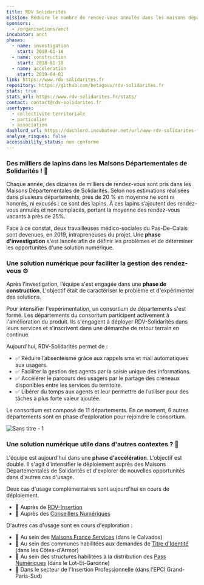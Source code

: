 ```yaml
---
title: RDV Solidarités
mission: Réduire le nombre de rendez-vous annulés dans les maisons départementales de solidarité
sponsors:
  - /organisations/anct
incubator: anct
phases:
  - name: investigation
    start: 2018-01-18
  - name: construction
    start: 2018-01-18
  - name: acceleration
    start: 2019-04-01
link: https://www.rdv-solidarites.fr
repository: https://github.com/betagouv/rdv-solidarites.fr
stats: true
stats_url: https://www.rdv-solidarites.fr/stats/
contact: contact@rdv-solidarites.fr
usertypes:
  - collectivite-territoriale
  - particulier
  - association
dashlord_url: https://dashlord.incubateur.net/url/www-rdv-solidarites-fr/
analyse_risques: false
accessibility_status: non conforme
---
```


### Des milliers de lapins dans les Maisons Départementales de Solidarités ! 🔎

Chaque année, des dizaines de milliers de rendez-vous sont pris dans les Maisons Départementales de Solidarités. Selon nos estimations réalisées dans plusieurs départements, près de 20 % en moyenne ne sont ni honorés, ni excusés : ce sont des lapins. À ces lapins s’ajoutent des rendez-vous annulés et non remplacés, portant la moyenne des rendez-vous vacants à près de 25%.

Face à ce constat, deux travailleuses médico-sociales du Pas-De-Calais sont devenues, en 2019, intrapreneuses du projet. Une **phase d'investigation** s'est lancée afin de définir les problèmes et de déterminer les opportunités d'une solution numérique. 

### Une solution numérique pour faciliter la gestion des rendez-vous ⚙️ 

Après l'investigation, l’équipe s'est engagée dans une **phase de construction**. L'objectif était de caractériser le problème et d'expérimenter des solutions.

Pour intensifier l'expérimentation, un consortium de départements s'est formé. Les départements du consoritum participent activement à l'amélioration du produit. Ils s'engagent à déployer RDV-Solidarités dans leurs services et s'inscrivent dans une démarche de retour terrain en continue. 

Aujourd'hui, RDV-Solidarités permet de : 

- ✅ Réduire l’absentéisme grâce aux rappels sms et mail automatiques aux usagers.
- ✅ Faciliter la gestion des agents par la saisie unique des informations. 
- ✅ Accélérer le parcours des usagers par le partage des créneaux disponibles entre les services du territoire. 
- ✅ Libérer du temps aux agents et leur permettre de l’utiliser pour des tâches à plus forte valeur ajoutée.

Le consortium est composé de 11 départements. En ce moment, 6 autres départements sont en phase d'exploration pour rejoindre le consortium.

![Sans titre - 1](https://user-images.githubusercontent.com/100694638/168599530-97f102b2-a3c0-4d3f-8724-dcc6d232006d.png)


### Une solution numérique utile dans d'autres contextes ? 🔭

L'équipe est aujourd'hui dans une **phase d'accélération**. L'objectif est double. Il s'agit d'intensifier le déploiement auprès des Maisons Départementales de Solidarités et d'explorer de nouvelles opportunités dans d'autres cas d'usage. 

Deux cas d'usage complémentaires sont aujourd'hui en cours de déploiement.

- 📌 Auprès de [RDV-Insertion](https://beta.gouv.fr/startups/data.insertion.html)
- 📌 Auprès des [Conseillers Numériques](https://beta.gouv.fr/startups/conseiller-numerique.html)


D'autres cas d'usage sont en cours d'exploration : 


- 🧪 Au sein des [Maisons France Services](https://www.cohesion-territoires.gouv.fr/france-services) (dans le Calvados)
- 🧪 Au sein des communes habilitées aux demandes de [Titre d'Identité](https://passeport.ants.gouv.fr/services/geolocaliser-une-mairie-habilitee) (dans les Côtes-d'Armor) 
- 🧪 Au sein des structures habilitées à la distribution des [Pass Numériques](https://agence-cohesion-territoires.gouv.fr/pass-numerique-116) (dans le Lot-Et-Garonne)
- 🧪 Dans le secteur de l'Insertion Professionnelle (dans l'EPCI Grand-Paris-Sud)


